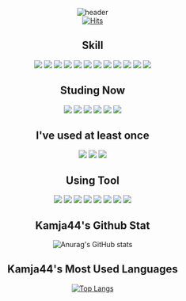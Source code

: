 

<!--
**kamja44/kamja44** is a ✨ _special_ ✨ repository because its `README.md` (this file) appears on your GitHub profile.

Here are some ideas to get you started:

- 🔭 I’m currently working on ...
- 🌱 I’m currently learning ...
- 👯 I’m looking to collaborate on ...
- 🤔 I’m looking for help with ...
- 💬 Ask me about ...
- 📫 How to reach me: ...
- 😄 Pronouns: ...
- ⚡ Fun fact: ...
-->
<div align=center>

![header](https://capsule-render.vercel.app/api?type=waving&color=auto&height=300&section=header&text=Kamja44's&nbsp;GitHub&nbsp;Page&fontSize=70&animation=fadeIn&fontColor=FF7F50)
<br>
[![Hits](https://hits.seeyoufarm.com/api/count/incr/badge.svg?url=https%3A%2F%2Fgithub.com%2Fkamja44%2Fhit-counter&count_bg=%2379C83D&title_bg=%23555555&icon=github.svg&icon_color=%23FFFFFF&title=hits&edge_flat=false)](https://hits.seeyoufarm.com)
<h2>Skill</h2>
<p>
  <img src="https://img.shields.io/badge/JavaScript-F7DF1E?style=flat&logo=JavaScript&logoColor=white"/>
  <img src="https://img.shields.io/badge/jQuery-0769AD?style=flat&logo=jQuery&logoColor=white"/>
  <img src="https://img.shields.io/badge/HTML5-E34F26?style=flat&logo=HTML5&logoColor=white"/>                    
  <img src="https://img.shields.io/badge/Pug-A86454?style=flat&logo=Pug&logoColor=white"/>
  <img src="https://img.shields.io/badge/CSS3-1572B6?style=flat&logo=CSS3&logoColor=white"/>
  <img src="https://img.shields.io/badge/Sass-CC6699?style=flat&logo=Sass&logoColor=white"/>
  <img src="https://img.shields.io/badge/Node.js-339933?style=flat&logo=Node.js&logoColor=white"/>
  <img src="https://img.shields.io/badge/R-276DC3?style=flat&logo=R&logoColor=white"/>
  <img src="https://img.shields.io/badge/Python-3776AB?style=flat&logo=Python&logoColor=white"/>
  <img src="https://img.shields.io/badge/scikit learn-F7931E?style=flat&logo=scikit-learn&logoColor=white"/>
  <img src="https://img.shields.io/badge/MySQL-4479a1?style=flat&logo=MySQL&logoColor=white"/>
  <img src="https://img.shields.io/badge/MongoDB-47A248?style=flat&logo=MongoDB&logoColor=white"/>

</p>
<p>
<h2>Studing Now</h2>
<p>
  <img src="https://img.shields.io/badge/React-61DAF8?style=flat&logo=React&logoColor=white"/>
  <img src="https://img.shields.io/badge/TypeScript-3178C6?style=flat&logo=TypeScript&logoColor=white"/>
  <img src="https://img.shields.io/badge/Spring-6DB33F?style=flat&logo=Spring&logoColor=white"/>
  <img src="https://img.shields.io/badge/Spring Boot-6DB33F?style=flat&logo=Spring Boot&logoColor=white"/>
  <img src="https://img.shields.io/badge/TensorFlow-FF6F00?style=flat&logo=TensorFlow&logoColor=white"/>
  <img src="https://img.shields.io/badge/Keras-D00000?style=flat&logo=Keras&logoColor=white"/>
</p>
<h2>I've used at least once</h2>
<p>
  <img src="https://img.shields.io/badge/C-A8B9CC?style=flat&logo=C&logoColor=white"/>
  <img src="https://img.shields.io/badge/Socket.io-010101?style=flat&logo=Socket.io&logoColor=white"/>
  <img src="https://img.shields.io/badge/Less-1D365D?style=flat&logo=Less&logoColor=white"/>
</p>
<h2>Using Tool</h2>
<p>
  <img src="https://img.shields.io/badge/Visual Studio Code-007ACC?style=flat&logo=Visual Studio Code&logoColor=white"/>
  <img src="https://img.shields.io/badge/Visual Studio-5C2D91?style=flat&logo=Visual Studio&logoColor=white"/>
  <img src="https://img.shields.io/badge/IntelliJ IDEA-000000?style=flat&logo=IntelliJ IDEA&logoColor=white"/>
  <img src="https://img.shields.io/badge/Google Colab-F9AB00?style=flat&logo=Google Colab&logoColor=white"/>
  <img src="https://img.shields.io/badge/PyCharm-000000?style=flat&logo=Pycharm&logoColor=white"/>
  <img src="https://img.shields.io/badge/Jupyter Notebook-F37626?style=flat&logo=Jupyter&logoColor=white"/>
  <img src="https://img.shields.io/badge/DataGrip-000000?style=flat&logo=DataGrip&logoColor=white"/>
  <img src="https://img.shields.io/badge/Sourcetree-0052CC?style=flat&logo=Sourcetree&logoColor=white"/>
</p>

  <h2>Kamja44's Github Stat</h2>

![Anurag's GitHub stats](https://github-readme-stats.vercel.app/api?username=kamja44&show_icons=true&theme=radical)

  <h2>Kamja44's Most Used Languages</h2>
  
[![Top Langs](https://github-readme-stats.vercel.app/api/top-langs/?username=kamja44&layout=compact)](https://github.com/kamja44)

</div>
